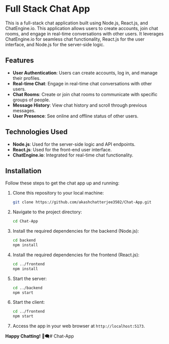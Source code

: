 # Full Stack Chat App

This is a full-stack chat application built using Node.js, React.js, and ChatEngine.io. This application allows users to create accounts, join chat rooms, and engage in real-time conversations with other users. It leverages ChatEngine.io for seamless chat functionality, React.js for the user interface, and Node.js for the server-side logic.

## Features

- **User Authentication**: Users can create accounts, log in, and manage their profiles.
- **Real-time Chat**: Engage in real-time chat conversations with other users.
- **Chat Rooms**: Create or join chat rooms to communicate with specific groups of people.
- **Message History**: View chat history and scroll through previous messages.
- **User Presence**: See online and offline status of other users.

## Technologies Used

- **Node.js**: Used for the server-side logic and API endpoints.
- **React.js**: Used for the front-end user interface.
- **ChatEngine.io**: Integrated for real-time chat functionality.

## Installation

Follow these steps to get the chat app up and running:

1. Clone this repository to your local machine:

   ```bash
   git clone https://github.com/akashchatterjee3502/Chat-App.git
   ```

2. Navigate to the project directory:

   ```bash
   cd Chat-App
   ```

3. Install the required dependencies for the backend (Node.js):

   ```bash
   cd backend
   npm install
   ```

4. Install the required dependencies for the frontend (React.js):

   ```bash
   cd ../frontend
   npm install
   ```

5. Start the server:

   ```bash
   cd ../backend
   npm start
   ```

6. Start the client:

   ```bash
   cd ../frontend
   npm start
   ```

7. Access the app in your web browser at `http://localhost:5173`.

**Happy Chatting!** 🚀🗨️# Chat-App
